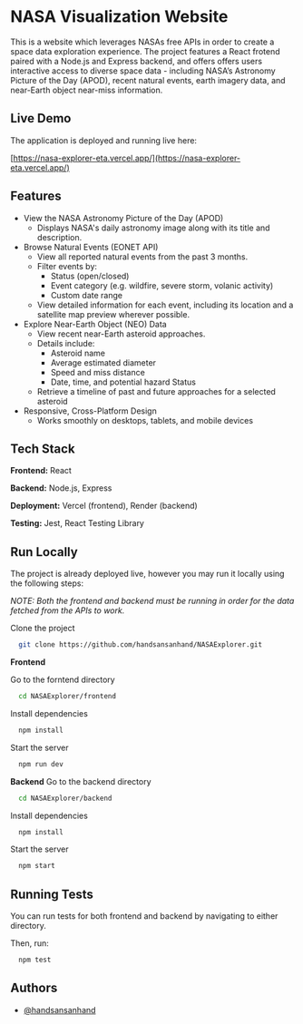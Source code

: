 
# NASA Visualization Website

This is a website which leverages NASAs free APIs in order to create a space data exploration experience. The project features a React frotend paired with a Node.js and Express backend, and offers offers users interactive access to diverse space data - including NASA’s Astronomy Picture of the Day (APOD), recent natural events, earth imagery data, and near-Earth object near-miss information.

## Live Demo
The application is deployed and running live here:

[https://nasa-explorer-eta.vercel.app/](https://nasa-explorer-eta.vercel.app/)
## Features

- View the NASA Astronomy Picture of the Day (APOD)
    - Displays NASA's daily astronomy image along with its title and description.
- Browse Natural Events (EONET API)
    - View all reported natural events from the past 3 months.
    - Filter events by:
        - Status (open/closed)
        - Event category (e.g. wildfire, severe storm, volanic activity)
        - Custom date range
    - View detailed information for each event, including its location and a satellite map preview wherever possible.
- Explore Near-Earth Object (NEO) Data
    - View recent near-Earth asteroid approaches.
    - Details include:
        - Asteroid name
        - Average estimated diameter
        - Speed and miss distance
        - Date, time, and potential hazard Status
    - Retrieve a timeline of past and future approaches for a selected asteroid
- Responsive, Cross-Platform Design
    - Works smoothly on desktops, tablets, and mobile devices


## Tech Stack

**Frontend:** React

**Backend:** Node.js, Express

**Deployment:** Vercel (frontend), Render (backend)

**Testing:** Jest, React Testing Library


## Run Locally

The project is already deployed live, however you may run it locally using the following steps:

*NOTE: Both the frontend and backend must be running in order for the data fetched from the APIs to work.*

Clone the project

```bash
  git clone https://github.com/handsansanhand/NASAExplorer.git
```


**Frontend**

Go to the forntend directory

```bash
  cd NASAExplorer/frontend
```

Install dependencies

```bash
  npm install
```

Start the server

```bash
  npm run dev
```

**Backend**
Go to the backend directory

```bash
  cd NASAExplorer/backend
```

Install dependencies

```bash
  npm install
```

Start the server

```bash
  npm start
```


## Running Tests

You can run tests for both frontend and backend by navigating to either directory.

Then, run:
```bash
  npm test
```


## Authors

- [@handsansanhand](https://www.github.com/handsansanhand)

